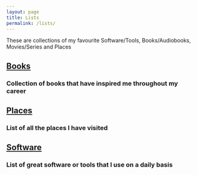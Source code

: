 ```yaml
---
layout: page
title: Lists
permalink: /lists/
---
```


These are collections of my favourite Software/Tools, Books/Audiobooks, Movies/Series and Places

## [Books](/lists/books)

### Collection of books that have inspired me throughout my career

## [Places](/lists/places)

### List of all the places I have visited

## [Software](/lists/software)

### List of great software or tools that I use on a daily basis

